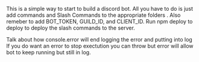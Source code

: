 This is a simple way to start to build a discord bot. All you have to do is just add commands and Slash Commands to the
appropriate folders . Also remeber to add BOT_TOKEN, GUILD_ID, and CLIENT_ID. Run npm deploy to deploy to deploy the
slash commands to the server.

Talk about how console.error will end logging the error and putting into log If you do want an error to stop exectution
you can throw but error will allow bot to keep running but still in log.
